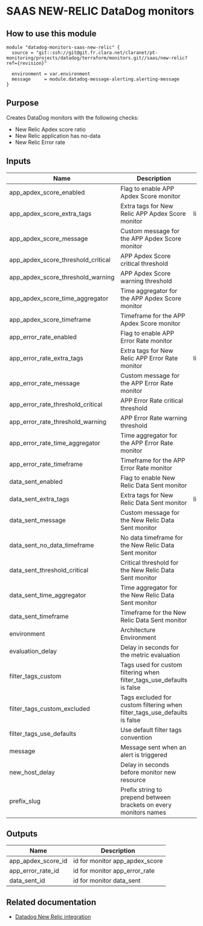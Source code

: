 # SAAS NEW-RELIC DataDog monitors

## How to use this module

```
module "datadog-monitors-saas-new-relic" {
  source = "git::ssh://git@git.fr.clara.net/claranet/pt-monitoring/projects/datadog/terraform/monitors.git//saas/new-relic?ref={revision}"

  environment = var.environment
  message     = module.datadog-message-alerting.alerting-message
}

```

## Purpose

Creates DataDog monitors with the following checks:

- New Relic Apdex score ratio
- New Relic application has no-data
- New Relic Error rate

## Inputs

| Name | Description | Type | Default | Required |
|------|-------------|:----:|:-----:|:-----:|
| app\_apdex\_score\_enabled | Flag to enable APP Apdex Score monitor | string | `"true"` | no |
| app\_apdex\_score\_extra\_tags | Extra tags for New Relic APP Apdex Score monitor | list(string) | `[]` | no |
| app\_apdex\_score\_message | Custom message for the APP Apdex Score monitor | string | `""` | no |
| app\_apdex\_score\_threshold\_critical | APP Apdex Score critical threshold | string | `"0.25"` | no |
| app\_apdex\_score\_threshold\_warning | APP Apdex Score warning threshold | string | `"0.5"` | no |
| app\_apdex\_score\_time\_aggregator | Time aggregator for the APP Apdex Score monitor | string | `"avg"` | no |
| app\_apdex\_score\_timeframe | Timeframe for the APP Apdex Score monitor | string | `"last_15m"` | no |
| app\_error\_rate\_enabled | Flag to enable APP Error Rate monitor | string | `"true"` | no |
| app\_error\_rate\_extra\_tags | Extra tags for New Relic APP Error Rate monitor | list(string) | `[]` | no |
| app\_error\_rate\_message | Custom message for the APP Error Rate monitor | string | `""` | no |
| app\_error\_rate\_threshold\_critical | APP Error Rate  critical threshold | string | `"5"` | no |
| app\_error\_rate\_threshold\_warning | APP Error Rate warning threshold | string | `"1"` | no |
| app\_error\_rate\_time\_aggregator | Time aggregator for the APP Error Rate monitor | string | `"min"` | no |
| app\_error\_rate\_timeframe | Timeframe for the APP Error Rate monitor | string | `"last_5m"` | no |
| data\_sent\_enabled | Flag to enable New Relic Data Sent monitor | string | `"true"` | no |
| data\_sent\_extra\_tags | Extra tags for New Relic Data Sent monitor | list(string) | `[]` | no |
| data\_sent\_message | Custom message for the New Relic Data Sent monitor | string | `""` | no |
| data\_sent\_no\_data\_timeframe | No data timeframe for the New Relic Data Sent monitor | string | `"30"` | no |
| data\_sent\_threshold\_critical | Critical threshold for the New Relic Data Sent monitor | string | `"0"` | no |
| data\_sent\_time\_aggregator | Time aggregator for the New Relic Data Sent monitor | string | `"avg"` | no |
| data\_sent\_timeframe | Timeframe for the New Relic Data Sent monitor | string | `"last_15m"` | no |
| environment | Architecture Environment | string | n/a | yes |
| evaluation\_delay | Delay in seconds for the metric evaluation | string | `"900"` | no |
| filter\_tags\_custom | Tags used for custom filtering when filter_tags_use_defaults is false | string | `"*"` | no |
| filter\_tags\_custom\_excluded | Tags excluded for custom filtering when filter_tags_use_defaults is false | string | `""` | no |
| filter\_tags\_use\_defaults | Use default filter tags convention | string | `"true"` | no |
| message | Message sent when an alert is triggered | string | n/a | yes |
| new\_host\_delay | Delay in seconds before monitor new resource | string | `"300"` | no |
| prefix\_slug | Prefix string to prepend between brackets on every monitors names | string | `""` | no |

## Outputs

| Name | Description |
|------|-------------|
| app\_apdex\_score\_id | id for monitor app_apdex_score |
| app\_error\_rate\_id | id for monitor app_error_rate |
| data\_sent\_id | id for monitor data_sent |

## Related documentation

* [Datadog New Relic integration](https://docs.datadoghq.com/integrations/new_relic/)


